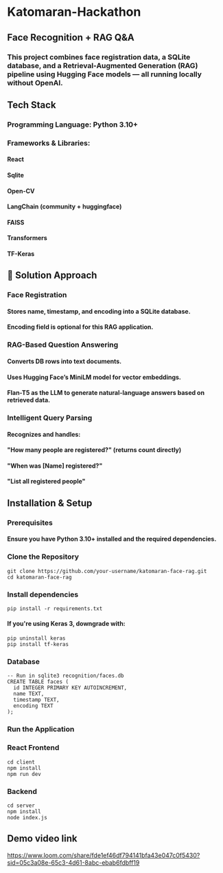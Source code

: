 # Katomaran-Hackathon

## Face Recognition + RAG Q&A
### This project combines face registration data, a SQLite database, and a Retrieval-Augmented Generation (RAG) pipeline using Hugging Face models — all running locally without OpenAI.
## Tech Stack
### Programming Language: Python 3.10+
### Frameworks & Libraries:
#### React
#### Sqlite
#### Open-CV
#### LangChain (community + huggingface)
#### FAISS
#### Transformers
#### TF-Keras

## 🚀 Solution Approach
### Face Registration
#### Stores name, timestamp, and encoding into a SQLite database.

#### Encoding field is optional for this RAG application.

### RAG-Based Question Answering
#### Converts DB rows into text documents.

#### Uses Hugging Face’s MiniLM model for vector embeddings.

#### Flan-T5 as the LLM to generate natural-language answers based on retrieved data.

### Intelligent Query Parsing
#### Recognizes and handles:

#### "How many people are registered?" (returns count directly)

#### "When was [Name] registered?"

#### "List all registered people"



## Installation & Setup
### Prerequisites
#### Ensure you have Python 3.10+ installed and the required dependencies.

### Clone the Repository
```
git clone https://github.com/your-username/katomaran-face-rag.git
cd katomaran-face-rag

```
### Install dependencies
```
pip install -r requirements.txt
```
#### If you're using Keras 3, downgrade with:
```
pip uninstall keras
pip install tf-keras
```
### Database
```
-- Run in sqlite3 recognition/faces.db
CREATE TABLE faces (
  id INTEGER PRIMARY KEY AUTOINCREMENT,
  name TEXT,
  timestamp TEXT,
  encoding TEXT
);
```

### Run the Application
### React Frontend
```
cd client
npm install
npm run dev
```

### Backend
```
cd server
npm install
node index.js

```

## Demo video link
https://www.loom.com/share/fde1ef46df794141bfa43e047c0f5430?sid=05c3a08e-65c3-4d61-8abc-ebab6fdbff19
